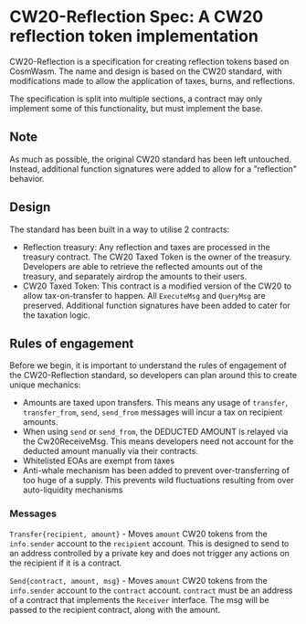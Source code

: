 # CW20-Reflection Spec: A CW20 reflection token implementation

CW20-Reflection is a specification for creating reflection tokens based on CosmWasm.
The name and design is based on the CW20 standard, with modifications made to allow the application of taxes, burns, and reflections.

The specification is split into multiple sections, a contract may only
implement some of this functionality, but must implement the base.

## Note

As much as possible, the original CW20 standard has been left untouched. Instead, additional function signatures were added to allow for a "reflection" behavior.

## Design

The standard has been built in a way to utilise 2 contracts:

- Reflection treasury: Any reflection and taxes are processed in the treasury contract. The CW20 Taxed Token is the owner of the treasury. Developers are able to retrieve the reflected amounts out of the treasury, and separately airdrop the amounts to their users.
- CW20 Taxed Token: This contract is a modified version of the CW20 to allow tax-on-transfer to happen. All `ExecuteMsg` and `QueryMsg` are preserved. Additional function signatures have been added to cater for the taxation logic.


## Rules of engagement

Before we begin, it is important to understand the rules of engagement of the CW20-Reflection standard, so developers can plan around this to create unique mechanics:

- Amounts are taxed upon transfers. This means any usage of `transfer`, `transfer_from`, `send`, `send_from` messages will incur a tax on recipient amounts.
- When using `send` or `send_from`, the DEDUCTED AMOUNT is relayed via the Cw20ReceiveMsg. This means developers need not account for the deducted amount manually via their contracts.
- Whitelisted EOAs are exempt from taxes
- Anti-whale mechanism has been added to prevent over-transferring of too huge of a supply. This prevents wild fluctuations resulting from over auto-liquidity mechanisms

### Messages

`Transfer{recipient, amount}` - Moves `amount` CW20 tokens from the `info.sender` account to the `recipient` account. This is designed to send to an address controlled by a private key and does not trigger any actions on the recipient if it is a contract.

`Send{contract, amount, msg}` - Moves `amount` CW20 tokens from the `info.sender` account to the `contract` account. `contract` must be an address of a contract that implements the `Receiver` interface. The msg will be passed to the recipient contract, along with the amount.

